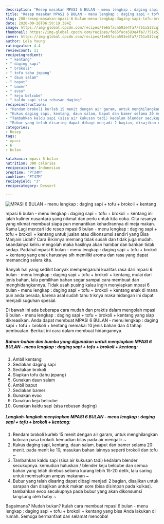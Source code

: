 ```yaml
---
description: "Resep masakan MPASI 6 BULAN - menu lengkap : daging sapi + tofu + brokoli + kentang | Cara Mengolah MPASI 6 BULAN - menu lengkap : daging sapi + tofu + brokoli + kentang Yang Bisa Manjain Lidah"
title: "Resep masakan MPASI 6 BULAN - menu lengkap : daging sapi + tofu + brokoli + kentang | Cara Mengolah MPASI 6 BULAN - menu lengkap : daging sapi + tofu + brokoli + kentang Yang Bisa Manjain Lidah"
slug: 200-resep-masakan-mpasi-6-bulan-menu-lengkap-daging-sapi-tofu-brokoli-kentang-cara-mengolah-mpasi-6-bulan-menu-lengkap-daging-sapi-tofu-brokoli-kentang-yang-bisa-manjain-lidah
date: 2020-09-26T06:50:19.384Z
image: https://img-global.cpcdn.com/recipes/fe65faca593e4fa7/751x532cq70/mpasi-6-bulan-menu-lengkap-daging-sapi-tofu-brokoli-kentang-foto-resep-utama.jpg
thumbnail: https://img-global.cpcdn.com/recipes/fe65faca593e4fa7/751x532cq70/mpasi-6-bulan-menu-lengkap-daging-sapi-tofu-brokoli-kentang-foto-resep-utama.jpg
cover: https://img-global.cpcdn.com/recipes/fe65faca593e4fa7/751x532cq70/mpasi-6-bulan-menu-lengkap-daging-sapi-tofu-brokoli-kentang-foto-resep-utama.jpg
author: Lela Young
ratingvalue: 4.4
reviewcount: 11
recipeingredient:
- " kentang"
- " daging sapi"
- " brokoli"
- " tofu tahu jepang"
- " daun salam"
- " baput"
- " bamer"
- " evoo"
- " keju belcube"
- " kaldu sapi sisa rebusan daging"
recipeinstructions:
- "Rendam brokoli kurleb 15 menit dengan air garam, untuk menghilangkan kotoran pasa brokoli. kemudian bilas pada air mengalir ~"
- "Kukus daging sapi, kentang, daun salam, baput dan bamer selama 20 menit. pada menit ke 10, masukan bahan lainnya seperti brokoli dan tofu ~"
- "Tambahkan kaldu sapi (sisa air kukusan tadi) kedalam blender secukupnya. kemudian haluskan / blender keju belcube dan semua bahan yang telah direbus selama kurang lebih 15-20 detik, lalu saring untuk memisahkan ampas makanan ~"
- "Bubur yang telah disaring dapat dibagi menjadi 2 bagian, disajikan untuk sarapan dan disajikan untuk makan sore (bisa disimpan pada kulkas). tambahkan evoo secukupnya pada bubur yang akan dikonsumsi langsung oleh baby ~"
categories:
- Resep
tags:
- mpasi
- 6
- bulan

katakunci: mpasi 6 bulan 
nutrition: 300 calories
recipecuisine: Indonesian
preptime: "PT34M"
cooktime: "PT47M"
recipeyield: "3"
recipecategory: Dessert

---
```



![MPASI 6 BULAN - menu lengkap : daging sapi + tofu + brokoli + kentang](https://img-global.cpcdn.com/recipes/fe65faca593e4fa7/751x532cq70/mpasi-6-bulan-menu-lengkap-daging-sapi-tofu-brokoli-kentang-foto-resep-utama.jpg)


mpasi 6 bulan - menu lengkap : daging sapi + tofu + brokoli + kentang ini ialah kuliner nusantara yang nikmat dan perlu untuk kita coba. Cita rasanya yang nikmat membuat siapa pun menantikan kehadirannya di meja makan.
Kamu Lagi mencari ide resep mpasi 6 bulan - menu lengkap : daging sapi + tofu + brokoli + kentang untuk jualan atau dikonsumsi sendiri yang Bisa Manjain Lidah? Cara Bikinnya memang tidak susah dan tidak juga mudah. seandainya keliru mengolah maka hasilnya akan hambar dan bahkan tidak sedap. Padahal mpasi 6 bulan - menu lengkap : daging sapi + tofu + brokoli + kentang yang enak harusnya sih memiliki aroma dan rasa yang dapat memancing selera kita.



Banyak hal yang sedikit banyak mempengaruhi kualitas rasa dari mpasi 6 bulan - menu lengkap : daging sapi + tofu + brokoli + kentang, mulai dari jenis bahan, lalu pemilihan bahan segar sampai cara membuat dan menghidangkannya. Tidak usah pusing kalau ingin menyiapkan mpasi 6 bulan - menu lengkap : daging sapi + tofu + brokoli + kentang enak di mana pun anda berada, karena asal sudah tahu triknya maka hidangan ini dapat menjadi suguhan spesial.


Di bawah ini ada beberapa cara mudah dan praktis dalam mengolah mpasi 6 bulan - menu lengkap : daging sapi + tofu + brokoli + kentang yang siap dikreasikan. Anda dapat membuat MPASI 6 BULAN - menu lengkap : daging sapi + tofu + brokoli + kentang memakai 10 jenis bahan dan 4 tahap pembuatan. Berikut ini cara dalam membuat hidangannya.

<!--inarticleads1-->

##### Bahan-bahan dan bumbu yang digunakan untuk menyiapkan MPASI 6 BULAN - menu lengkap : daging sapi + tofu + brokoli + kentang:

1. Ambil  kentang
1. Sediakan  daging sapi
1. Sediakan  brokoli
1. Siapkan  tofu (tahu jepang)
1. Gunakan  daun salam
1. Ambil  baput
1. Sediakan  bamer
1. Gunakan  evoo
1. Gunakan  keju belcube
1. Gunakan  kaldu sapi (sisa rebusan daging)




<!--inarticleads2-->

##### Langkah-langkah menyiapkan MPASI 6 BULAN - menu lengkap : daging sapi + tofu + brokoli + kentang:

1. Rendam brokoli kurleb 15 menit dengan air garam, untuk menghilangkan kotoran pasa brokoli. kemudian bilas pada air mengalir ~
1. Kukus daging sapi, kentang, daun salam, baput dan bamer selama 20 menit. pada menit ke 10, masukan bahan lainnya seperti brokoli dan tofu ~
1. Tambahkan kaldu sapi (sisa air kukusan tadi) kedalam blender secukupnya. kemudian haluskan / blender keju belcube dan semua bahan yang telah direbus selama kurang lebih 15-20 detik, lalu saring untuk memisahkan ampas makanan ~
1. Bubur yang telah disaring dapat dibagi menjadi 2 bagian, disajikan untuk sarapan dan disajikan untuk makan sore (bisa disimpan pada kulkas). tambahkan evoo secukupnya pada bubur yang akan dikonsumsi langsung oleh baby ~




Bagaimana? Mudah bukan? Itulah cara membuat mpasi 6 bulan - menu lengkap : daging sapi + tofu + brokoli + kentang yang bisa Anda lakukan di rumah. Semoga bermanfaat dan selamat mencoba!
